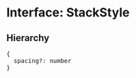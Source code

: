 # Interface: StackStyle

## Hierarchy

<Hierarchy
  :extend="{name: 'UINodeStyle', link: './ui-node-style'}"
/>

<pre>
{
  spacing?: number
}
</pre>

<script setup>
import Ref from '../../../../../components/api/Ref.vue';
import Hierarchy from '../../../../../components/api/hierarchy.vue';
</script>
